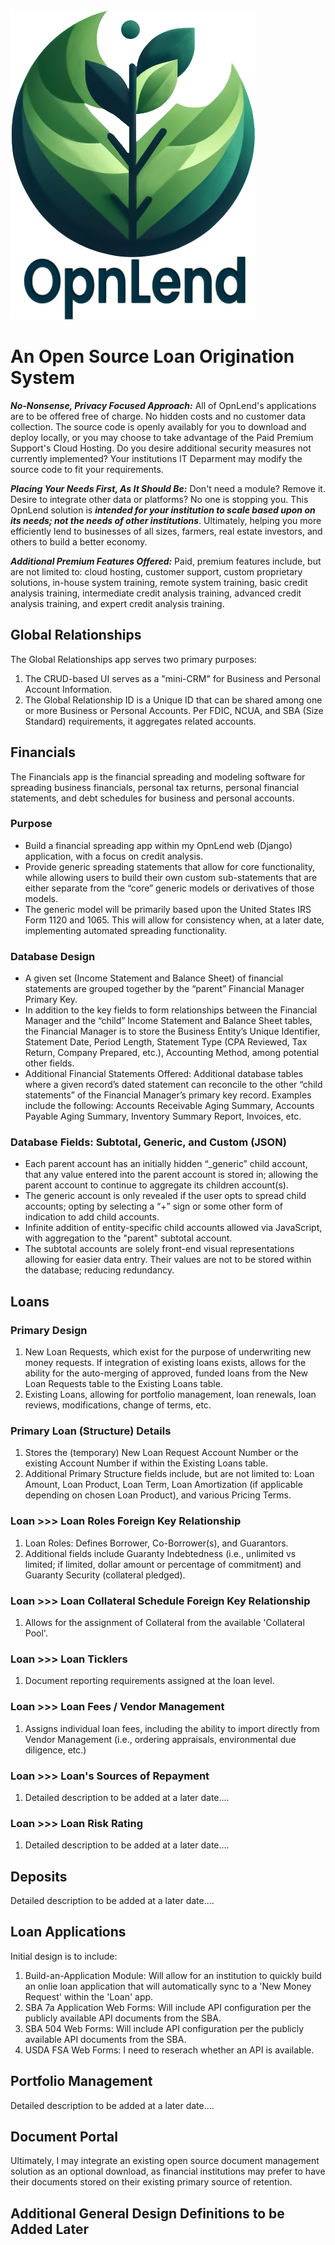 ![opnlend-logo](Media/OpnLend-Logo.png)
# An Open Source Loan Origination System
***No-Nonsense, Privacy Focused Approach:*** All of OpnLend's applications are to be offered free of charge. No hidden costs and no customer data collection. The source code is openly availably for you to download and deploy locally, or you may choose to take advantage of the Paid Premium Support's Cloud Hosting. Do you desire additional security measures not currently implemented? Your institutions IT Deparment may modify the source code to fit your requirements.

***Placing Your Needs First, As It Should Be:*** Don't need a module? Remove it. Desire to integrate other data or platforms? No one is stopping you. This OpnLend solution is ***intended for your institution to scale based upon on its needs; not the needs of other institutions***. Ultimately, helping you more efficiently lend to businesses of all sizes, farmers, real estate investors, and others to build a better economy.

***Additional Premium Features Offered:*** Paid, premium features include, but are not limited to: cloud hosting, customer support, custom proprietary solutions, in-house system training, remote system training, basic credit analysis training, intermediate credit analysis training, advanced credit analysis training, and expert credit analysis training.

## Global Relationships
The Global Relationships app serves two primary purposes:
1. The CRUD-based UI serves as a "mini-CRM" for Business and Personal Account Information.
2. The Global Relationship ID is a Unique ID that can be shared among one or more Business or Personal Accounts. Per FDIC, NCUA, and SBA (Size Standard) requirements, it aggregates related accounts.

## Financials
The Financials app is the financial spreading and modeling software for spreading business financials, personal tax returns, personal financial statements, and debt schedules for business and personal accounts.
### Purpose
- Build a financial spreading app within my OpnLend web (Django) application, with a focus on credit analysis.
- Provide generic spreading statements that allow for core functionality, while allowing users to build their own custom sub-statements that are either separate from the “core” generic models or derivatives of those models.
- The generic model will be primarily based upon the United States IRS Form 1120 and 1065. This will allow for consistency when, at a later date, implementing automated spreading functionality.

### Database Design
- A given set (Income Statement and Balance Sheet) of financial statements are grouped together by the “parent” Financial Manager Primary Key.
- In addition to the key fields to form relationships between the Financial Manager and the “child” Income Statement and Balance Sheet tables, the Financial Manager is to store the Business Entity’s Unique Identifier, Statement Date, Period Length, Statement Type (CPA Reviewed, Tax Return, Company Prepared, etc.), Accounting Method, among potential other fields.
- Additional Financial Statements Offered: Additional database tables where a given record’s dated statement can reconcile to the other “child statements” of the Financial Manager’s primary key record. Examples include the following: Accounts Receivable Aging Summary, Accounts Payable Aging Summary, Inventory Summary Report, Invoices, etc.

### Database Fields: Subtotal, Generic, and Custom (JSON)
- Each parent account has an initially hidden “_generic” child account, that any value entered into the parent account is stored in; allowing the parent account to continue to aggregate its children account(s).
- The generic account is only revealed if the user opts to spread child accounts; opting by selecting a “+” sign or some other form of indication to add child accounts.
- Infinite addition of entity-specific child accounts allowed via JavaScript, with aggregation to the "parent" subtotal account.
- The subtotal accounts are solely front-end visual representations allowing for easier data entry. Their values are not to be stored within the database; reducing redundancy.

## Loans
### Primary Design
1. New Loan Requests, which exist for the purpose of underwriting new money requests. If integration of existing loans exists, allows for the ability for the auto-merging of approved, funded loans from the New Loan Requests table to the Existing Loans table.
2. Existing Loans, allowing for portfolio management, loan renewals, loan reviews, modifications, change of terms, etc.

### Primary Loan (Structure) Details
1. Stores the (temporary) New Loan Request Account Number or the existing Account Number if within the Existing Loans table.
2. Additional Primary Structure fields include, but are not limited to: Loan Amount, Loan Product, Loan Term, Loan Amortization (if applicable depending on chosen Loan Product), and various Pricing Terms.

### Loan >>> Loan Roles Foreign Key Relationship
1. Loan Roles: Defines Borrower, Co-Borrower(s), and Guarantors.
2. Additional fields include Guaranty Indebtedness (i.e., unlimited vs limited; if limited, dollar amount or percentage of commitment) and Guaranty Security (collateral pledged).

### Loan >>> Loan Collateral Schedule Foreign Key Relationship
1. Allows for the assignment of Collateral from the available 'Collateral Pool'.

### Loan >>> Loan Ticklers
1. Document reporting requirements assigned at the loan level.

### Loan >>> Loan Fees / Vendor Management
1. Assigns individual loan fees, including the ability to import directly from Vendor Management (i.e., ordering appraisals, environmental due diligence, etc.)

### Loan >>> Loan's Sources of Repayment
1. Detailed description to be added at a later date....

### Loan >>> Loan Risk Rating
1.  Detailed description to be added at a later date....

## Deposits
Detailed description to be added at a later date....

## Loan Applications
Initial design is to include:
1. Build-an-Application Module: Will allow for an institution to quickly build an onlie loan application that will automatically sync to a 'New Money Request' within the 'Loan' app.
2. SBA 7a Application Web Forms: Will include API configuration per the publicly available API documents from the SBA.
3. SBA 504 Web Forms: Will include API configuration per the publicly available API documents from the SBA.
4. USDA FSA Web Forms: I need to reserach whether an API is available.

## Portfolio Management
Detailed description to be added at a later date....

## Document Portal
Ultimately, I may integrate an existing open source document management solution as an optional download, as financial institutions may prefer to have their documents stored on their existing primary source of retention.


## Additional General Design Definitions to be Added Later
